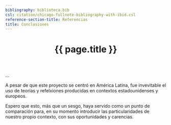 ```yaml
---
bibliography: biblioteca.bib
csl: citation/chicago-fullnote-bibliography-with-ibid.csl
reference-section-title: Referencias
title: Conclusiones
---
```


<header class="chapter-headers">
<h1>{{ page.title }}</h1>
</header>

...

A pesar de que este proyecto se centró en América Latina, fue invevitable el uso de teorías y refelxiones producidas en contextos estadounidenses y europeos.

Espero que esto, más que un sesgo, haya servido como un punto de comparación para, en su momento introducir las particularidades de nuestro propio contexto, con sus oportunidades y carencias.
